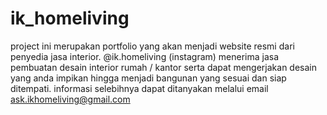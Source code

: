 # ik_homeliving
project ini merupakan portfolio yang akan menjadi website resmi dari penyedia jasa interior. @ik.homeliving (instagram) menerima jasa pembuatan desain interior rumah / kantor serta dapat mengerjakan desain yang anda impikan hingga menjadi bangunan yang sesuai dan siap ditempati. informasi selebihnya dapat ditanyakan melalui email ask.ikhomeliving@gmail.com
